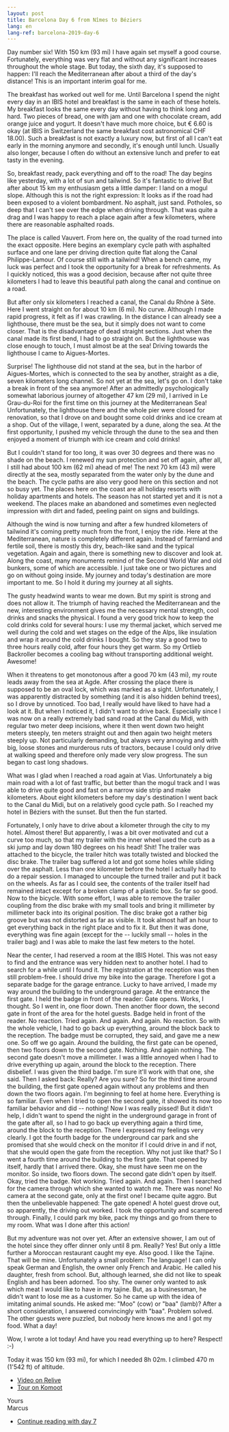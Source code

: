 ```yaml
---
layout: post
title: Barcelona Day 6 from Nîmes to Béziers
lang: en
lang-ref: barcelona-2019-day-6
---
```


Day number six! With 150 km (93 mi) I have again set myself a good course. Fortunately, everything was very flat and without any significant increases throughout the whole stage. But today, the sixth day, it's supposed to happen: I'll reach the Mediterranean after about a third of the day's distance! This is an important interim goal for me.

The breakfast has worked out well for me. Until Barcelona I spend the night every day in an IBIS hotel and breakfast is the same in each of these hotels. My breakfast looks the same every day without having to think long and hard. Two pieces of bread, one with jam and one with chocolate cream, add orange juice and yogurt. It doesn't have much more choice, but € 6.60 is okay (at IBIS in Switzerland the same breakfast cost astronomical CHF 18.00). Such a breakfast is not exactly a luxury now, but first of all I can't eat early in the morning anymore and secondly, it's enough until lunch. Usually also longer, because I often do without an extensive lunch and prefer to eat tasty in the evening.

So, breakfast ready, pack everything and off to the road! The day begins like yesterday, with a lot of sun and tailwind. So it's fantastic to drive! But after about 15 km my enthusiasm gets a little damper: I land on a mogul slope. Although this is not the right expression: It looks as if the road had been exposed to a violent bombardment. No asphalt, just sand. Potholes, so deep that I can't see over the edge when driving through. That was quite a drag and I was happy to reach a place again after a few kilometers, where there are reasonable asphalted roads.

The place is called Vauvert. From here on, the quality of the road turned into the exact opposite. Here begins an exemplary cycle path with asphalted surface and one lane per driving direction quite flat along the Canal Philippe-Lamour. Of course still with a tailwind! When a bench came, my luck was perfect and I took the opportunity for a break for refreshments. As I quickly noticed, this was a good decision, because after not quite three kilometers I had to leave this beautiful path along the canal and continue on a road.

But after only six kilometers I reached a canal, the Canal du Rhône à Sète. Here I went straight on for about 10 km (6 mi). No curve. Although I made rapid progress, it felt as if I was crawling. In the distance I can already see a lighthouse, there must be the sea, but it simply does not want to come closer. That is the disadvantage of dead straight sections. Just when the canal made its first bend, I had to go straight on. But the lighthouse was close enough to touch, I must almost be at the sea! Driving towards the lighthouse I came to Aigues-Mortes.

Surprise! The lighthouse did not stand at the sea, but in the harbor of Aigues-Mortes, which is connected to the sea by another, straight as a die, seven kilometers long channel. So not yet at the sea, let's go on. I don't take a break in front of the sea anymore! After an admittedly psychologically somewhat laborious journey of altogether 47 km (29 mi), I arrived in Le Grau-du-Roi for the first time on this journey at the Mediterranean Sea! Unfortunately, the lighthouse there and the whole pier were closed for renovation, so that I drove on and bought some cold drinks and ice cream at a shop. Out of the village, I went, separated by a dune, along the sea. At the first opportunity, I pushed my vehicle through the dune to the sea and then enjoyed a moment of triumph with ice cream and cold drinks!

But I couldn't stand for too long, it was over 30 degrees and there was no shade on the beach. I renewed my sun protection and set off again, after all, I still had about 100 km (62 mi) ahead of me! The next 70 km (43 mi) were directly at the sea, mostly separated from the water only by the dune and the beach. The cycle paths are also very good here on this section and not so busy yet. The places here on the coast are all holiday resorts with holiday apartments and hotels. The season has not started yet and it is not a weekend. The places make an abandoned and sometimes even neglected impression with dirt and faded, peeling paint on signs and buildings.

Although the wind is now turning and after a few hundred kilometers of tailwind it's coming pretty much from the front, I enjoy the ride. Here at the Mediterranean, nature is completely different again. Instead of farmland and fertile soil, there is mostly this dry, beach-like sand and the typical vegetation. Again and again, there is something new to discover and look at. Along the coast, many monuments remind of the Second World War and old bunkers, some of which are accessible. I just take one or two pictures and go on without going inside. My journey and today's destination are more important to me. So I hold it during my journey at all sights.

The gusty headwind wants to wear me down. But my spirit is strong and does not allow it. The triumph of having reached the Mediterranean and the new, interesting environment gives me the necessary mental strength, cool drinks and snacks the physical. I found a very good trick how to keep the cold drinks cold for several hours: I use my thermal jacket, which served me well during the cold and wet stages on the edge of the Alps, like insulation and wrap it around the cold drinks I bought. So they stay a good two to three hours really cold, after four hours they get warm. So my Ortlieb Backroller becomes a cooling bag without transporting additional weight. Awesome!

When it threatens to get monotonous after a good 70 km (43 mi), my route leads away from the sea at Agde. After crossing the place there is supposed to be an oval lock, which was marked as a sight. Unfortunately, I was apparently distracted by something (and it is also hidden behind trees), so I drove by unnoticed. Too bad, I really would have liked to have had a look at it. But when I noticed it, I didn't want to drive back. Especially since I was now on a really extremely bad sand road at the Canal du Midi, with regular two meter deep incisions, where it then went down two height meters steeply, ten meters straight out and then again two height meters steeply up. Not particularly demanding, but always very annoying and with big, loose stones and murderous ruts of tractors, because I could only drive at walking speed and therefore only made very slow progress. The sun began to cast long shadows.

What was I glad when I reached a road again at Vias. Unfortunately a big main road with a lot of fast traffic, but better than the mogul track and I was able to drive quite good and fast on a narrow side strip and make kilometers. About eight kilometers before my day's destination I went back to the Canal du Midi, but on a relatively good cycle path. So I reached my hotel in Béziers with the sunset. But then the fun started.

Fortunately, I only have to drive about a kilometer through the city to my hotel. Almost there! But apparently, I was a bit over motivated and cut a curve too much, so that my trailer with the inner wheel used the curb as a ski jump and lay down 180 degrees on his head! Shit! The trailer was attached to the bicycle, the trailer hitch was totally twisted and blocked the disc brake. The trailer bag suffered a lot and got some holes while sliding over the asphalt. Less than one kilometer before the hotel I actually had to do a repair session. I managed to uncouple the turned trailer and put it back on the wheels. As far as I could see, the contents of the trailer itself had remained intact except for a broken clamp of a plastic box. So far so good. Now to the bicycle. With some effort, I was able to remove the trailer coupling from the disc brake with my small tools and bring it millimeter by millimeter back into its original position. The disc brake got a rather big groove but was not distorted as far as visible. It took almost half an hour to get everything back in the right place and to fix it. But then it was done, everything was fine again (except for the -- luckily small -- holes in the trailer bag) and I was able to make the last few meters to the hotel.

Near the center, I had reserved a room at the IBIS Hotel. This was not easy to find and the entrance was very hidden next to another hotel. I had to search for a while until I found it. The registration at the reception was then still problem-free. I should drive my bike into the garage. Therefore I got a separate badge for the garage entrance. Lucky to have arrived, I made my way around the building to the underground garage. At the entrance the first gate. I held the badge in front of the reader: Gate opens. Works, I thought. So I went in, one floor down. Then another floor down, the second gate in front of the area for the hotel guests. Badge held in front of the reader. No reaction. Tried again. And again. And again. No reaction. So with the whole vehicle, I had to go back up everything, around the block back to the reception. The badge must be corrupted, they said, and gave me a new one. So off we go again. Around the building, the first gate can be opened, then two floors down to the second gate. Nothing. And again nothing. The second gate doesn't move a millimeter. I was a little annoyed when I had to drive everything up again, around the block to the reception. There disbelief. I was given the third badge. I'm sure it'll work with that one, she said. Then I asked back: Really? Are you sure? So for the third time around the building, the first gate opened again without any problems and then down the two floors again. I'm beginning to feel at home here. Everything is so familiar. Even when I tried to open the second gate, it showed its now too familiar behavior and did -- nothing! Now I was really pissed! But it didn't help, I didn't want to spend the night in the underground garage in front of the gate after all, so I had to go back up everything again a third time, around the block to the reception. There I expressed my feelings very clearly. I got the fourth badge for the underground car park and she promised that she would check on the monitor if I could drive in and if not, that she would open the gate from the reception. Why not just like that? So I went a fourth time around the building to the first gate. That opened by itself, hardly that I arrived there. Okay, she must have seen me on the monitor. So inside, two floors down. The second gate didn't open by itself. Okay, tried the badge. Not working. Tried again. And again. Then I searched for the camera through which she wanted to watch me. There was none! No camera at the second gate, only at the first one! I became quite aggro. But then the unbelievable happened: The gate opened! A hotel guest drove out, so apparently, the driving out worked. I took the opportunity and scampered through. Finally, I could park my bike, pack my things and go from there to my room. What was I done after this action!

But my adventure was not over yet. After an extensive shower, I am out of the hotel since they offer dinner only until 8 pm. Really? Yes! But only a little further a Moroccan restaurant caught my eye. Also good. I like the Tajine. That will be mine. Unfortunately a small problem: The language! I can only speak German and English, the owner only French and Arabic. He called his daughter, fresh from school. But, although learned, she did not like to speak English and has been adorned. Too shy. The owner only wanted to ask which meat I would like to have in my tajine. But, as a businessman, he didn't want to lose me as a customer. So he came up with the idea of imitating animal sounds. He asked me: "Moo" (cow) or "baa" (lamb)? After a short consideration, I answered convincingly with "baa". Problem solved. The other guests were puzzled, but nobody here knows me and I got my food. What a day!

Wow, I wrote a lot today! And have you read everything up to here? Respect! :-)

Today it was 150 km (93 mi), for which I needed 8h 02m. I climbed 470 m (1'542 ft) of altitude.

- [Video on Relive](https://www.relive.cc/view/r10005755893)
- [Tour on Komoot](https://www.komoot.com/tour/68071347/zoom)

Yours  
Marcus

- [Continue reading with day 7](/en/2019/05/23/Barcelona-2019-Day-7/)
